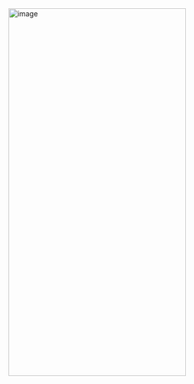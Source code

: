 <img width="351" height="726" alt="image" src="https://github.com/user-attachments/assets/35f6dc2a-7041-491e-921c-524bfff54949" />

